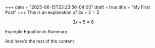 +++
date = "2025-06-15T23:23:56-04:00"
draft = true
title = "My First Post"
+++
This is an explanation of $3x + 2 = 5$

$$3x + 5 = 6 $$

Example Equation in Summary

And here's the rest of the content
